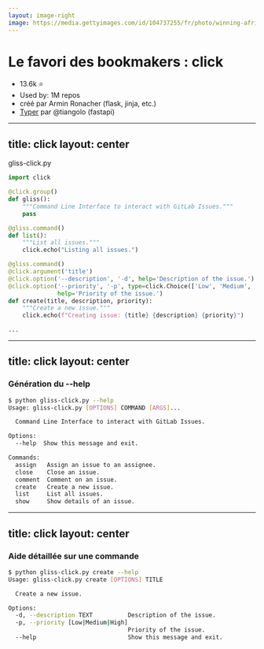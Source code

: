 ```yaml
---
layout: image-right
image: https://media.gettyimages.com/id/104737255/fr/photo/winning-african-american-boxer-in-boxing-ring.jpg?s=612x612&w=0&k=20&c=2SWGnVhZz_ftKM27-kQmnzFuccwZ2NIOPCJb8OtWvz0=
---
```


# Le favori des bookmakers : **click**

<v-clicks>

- 13.6k ⭐
- Used by: 1M repos
- créé par Armin Ronacher (flask, jinja, etc.)
- [Typer](https://typer.tiangolo.com) par @tiangolo (fastapi)

</v-clicks>

---
title: click
layout: center
---

gliss-click.py
```python {1,3,8,13-17|3-6|8-11|13-20}
import click

@click.group()
def gliss():
    """Command Line Interface to interact with GitLab Issues."""
    pass

@gliss.command()
def list():
    """List all issues."""
    click.echo("Listing all issues.")

@gliss.command()
@click.argument('title')
@click.option('--description', '-d', help='Description of the issue.')
@click.option('--priority', '-p', type=click.Choice(['Low', 'Medium', 'High']), default='Low',
              help='Priority of the issue.')
def create(title, description, priority):
    """Create a new issue."""
    click.echo(f"Creating issue: {title} {description} {priority}")

...

```

---
title: click
layout: center
---

### Génération du --help 
```sh
$ python gliss-click.py --help 
Usage: gliss-click.py [OPTIONS] COMMAND [ARGS]...

  Command Line Interface to interact with GitLab Issues.

Options:
  --help  Show this message and exit.

Commands:
  assign   Assign an issue to an assignee.
  close    Close an issue.
  comment  Comment on an issue.
  create   Create a new issue.
  list     List all issues.
  show     Show details of an issue.
```

---
title: click
layout: center
---

### Aide détaillée sur une commande
```sh
$ python gliss-click.py create --help
Usage: gliss-click.py create [OPTIONS] TITLE

  Create a new issue.

Options:
  -d, --description TEXT          Description of the issue.
  -p, --priority [Low|Medium|High]
                                  Priority of the issue.
  --help                          Show this message and exit.
```
